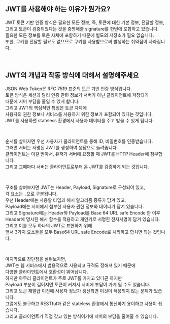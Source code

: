 ## JWT를 사용해야 하는 이유가 뭔가요?

JWT 토큰 기반 인증 방식은 필요한 모든 정보, 즉, 토큰에 대한 기본 정보, 전달할 정보, 그리고 토큰이 검증되었다는 것을 증명해줄 signature를 한번에 포함하고 있습니다.  
필요한 모든 정보를 토큰 자체에 포함하기 때문에 별도의 저장소가 필요 없습니다.  
또한, 쿠키를 전달할 필요도 없으므로 쿠키를 사용함으로써 발생하는 취약점이 사라집니다.

<br>

## JWT의 개념과 작동 방식에 대해서 설명해주세요

JSON Web Token은 RFC 7519 표준의 토큰 기반 인증 방식입니다.  
토큰 방식은 세션과 달리 인증 관련 정보가 서버가 아닌 클라이언트에 저장되기  
때문에 서버 부담을 줄일 수 있게 합니다.  
그리고 JWT의 핵심적인 특징은 토큰 자체에  
사용자의 권한 정보나 서비스를 사용하기 위한 정보가 포함되어 있다는 것입니다.  
JWT를 사용하면 stateless 환경에서 사용자 데이터를 주고 받을 수 있게 됩니다.

<br>

순서를 살피자면 우선 사용자가 클라이언트를 통해 ID, 비밀번호를 인증받습니다.  
그러면 서버는 서명된 JWT를 생성하여 응답으로 돌려줍니다.  
클라이언트는 이걸 받아서, 유저가 서버에 요청할 때 JWT를 HTTP Header에 첨부합니다.  
그리고 그때마다 서버는 클라이언트로부터 온 JWT를 검증하게 되는 것입니다.

<br>

구조를 살펴보자면 JWT는 Header, Payload, Signature로 구성되어 있고,  
각 요소는 `.`으로 구분됩니다.  
우선 Header에는 사용할 타입과 해시 알고리즘 종류가 담겨 있고,  
Payload에는 서버에서 첨부한 사용자 권한 정보와 데이터가 담겨 있습니다.  
그리고 Signature에는 Header와 Payload를 Base 64 URL safe Encode 한 이후  
Header에 명시된 해시 함수를 적용하고 개인키로 서명한 전자서명이 담겨 있습니다.  
그리고 이를 모두 하나의 JWT로 표현하기 위해  
앞서 3가지 요소들을 모두 Base64 URL safe Encode로 처리하고 합치면 되는 것입니다.

<br>

마지막으로 장단점을 살펴보자면,  
JWT는 웹 서비스에서 범용적으로 사용되고 규격도 정해져 있기 때문에  
다양한 클라이언트에서 호환성이 뛰어납니다.  
하지만 아무리 클라이언트가 주로 JWT를 가지고 있다곤 하지만  
Payload 부분이 길어지면 토큰이 커져서 서버에 부담이 가게 될 수도 있습니다.  
그리고 토큰 재발급 이전에 사용자 정보가 갱신되면 이것이 적용되지 않는 문제가 있습니다.  
그럼에도 불구하고 RESTful과 같은 stateless 환경에서 통신하기 용이하고 사용이 쉽습니다.  
그리고 클라이언트가 직접 갖고 있는 방식이기에 서버의 부담을 줄여줄 수 있습니다.
